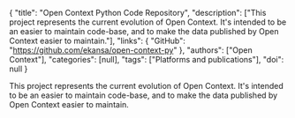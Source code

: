 {
  "title": "Open Context Python Code Repository",
  "description": ["This project represents the current evolution of Open Context. It's intended to be an easier to maintain code-base, and to make the data published by Open Context easier to maintain."],
  "links": {
    "GitHub": "https://github.com/ekansa/open-context-py"
  },
  "authors": ["Open Context"],
  "categories": [null],
  "tags": ["Platforms and publications"],
  "doi": null
}

<!-- Generated by csv2md.R – do not edit by hand -->

This project represents the current evolution of Open Context. It's intended to be an easier to maintain code-base, and to make the data published by Open Context easier to maintain.